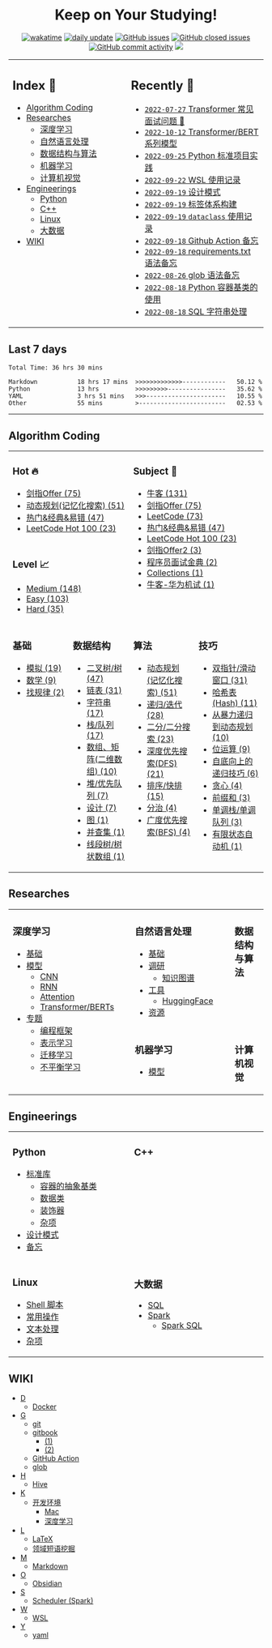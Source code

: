 <!-- <div style="text-align: center"> -->
<div align="center">  <!-- style="text-align: center" 在 GitHub 主页不生效 -->

# Keep on Your Studying!

[![wakatime](https://wakatime.com/badge/user/c840568d-e4b1-4c63-ade0-03856283d319.svg)](https://wakatime.com/@c840568d-e4b1-4c63-ade0-03856283d319)
[![daily update](https://github.com/imhuay/studies/actions/workflows/daily.yml/badge.svg?branch=master)](https://github.com/imhuay/studies/actions?query=workflow:daily)
[![GitHub issues](https://img.shields.io/github/issues/imhuay/studies?color=important)](https://github.com/imhuay/studies/issues)
[![GitHub closed issues](https://img.shields.io/github/issues-closed-raw/imhuay/studies?color=inactive)](https://github.com/imhuay/studies/issues?q=is:issue+is:closed)
[![GitHub commit activity](https://img.shields.io/github/commit-activity/m/imhuay/studies?color=active)](https://github.com/imhuay/studies/commits/master)
[![](https://visitor-badge.laobi.icu/badge?page_id=imhuay.studies&right_color=green&left_text=page%20views)](https://visitor-badge.laobi.icu)

<!-- 
![clones](https://raw.githubusercontent.com/imhuay/imhuay/traffic/traffic-studies/clones.svg)
![clones per week](https://raw.githubusercontent.com/imhuay/imhuay/traffic/traffic-studies/clones_per_week.svg)
![views](https://raw.githubusercontent.com/imhuay/imhuay/traffic/traffic-studies/views.svg)
![views per week](https://raw.githubusercontent.com/imhuay/imhuay/traffic/traffic-studies/views_per_week.svg)
[![GitHub last commit](https://img.shields.io/github/last-commit/imhuay/studies?cacheSeconds=3600)](https://github.com/imhuay/studies/commits)
[![GitHub Repo stars](https://img.shields.io/github/stars/imhuay/studies?style=social)](https://github.com/imhuay/studies/stargazers)
-->

</div>

<table>
<tr>
<td valign="top" width="1000">

## Index 📑

<!--START_SECTION:index-->

<!-- no toc -->
- [Algorithm Coding](#algorithm-coding)
- [Researches](#researches)
    - [深度学习](#深度学习)
    - [自然语言处理](#自然语言处理)
    - [数据结构与算法](#数据结构与算法)
    - [机器学习](#机器学习)
    - [计算机视觉](#计算机视觉)
- [Engineerings](#engineerings)
    - [Python](#python)
    - [C++](#c)
    - [Linux](#linux)
    - [大数据](#大数据)
- [WIKI](#wiki)

<!--END_SECTION:index-->

</td>
<td valign="top" width="1000">

<!--START_SECTION:recent-->

## Recently 📖
- [`2022-07-27` Transformer 常见面试问题 📌](notes/_archives/2022/05/Transformer常见面试问题.md)
- [`2022-10-12` Transformer/BERT 系列模型](notes/_archives/2022/05/Transformers.md)
- [`2022-09-25` Python 标准项目实践](notes/_archives/2022/09/python-标准项目实践.md)
- [`2022-09-22` WSL 使用记录](notes/_archives/2022/09/WSL使用记录.md)
- [`2022-09-19` 设计模式](notes/_archives/2022/09/设计模式.md)
- [`2022-09-19` 标签体系构建](notes/_archives/2022/08/标签图谱构建.md)
- [`2022-09-19` `dataclass` 使用记录](notes/_archives/2022/09/python-dataclass使用记录.md)
- [`2022-09-18` Github Action 备忘](notes/_archives/2022/08/GithubAction备忘.md)
- [`2022-09-18` requirements.txt 语法备忘](notes/_archives/2022/09/python-requirements语法.md)
- [`2022-08-26` glob 语法备忘](notes/_archives/2022/08/glob语法备忘.md)
- [`2022-08-18` Python 容器基类的使用](notes/_archives/2022/08/Python容器基类的使用.md)
- [`2022-08-18` SQL 字符串处理](notes/_archives/2022/08/SQL字符串处理.md)


<!--END_SECTION:recent-->

</td>
</tr>
</table>

## Last 7 days

<!--START_SECTION:waka-->

```text
Total Time: 36 hrs 30 mins

Markdown           18 hrs 17 mins  >>>>>>>>>>>>>------------   50.12 %
Python             13 hrs          >>>>>>>>>----------------   35.62 %
YAML               3 hrs 51 mins   >>>----------------------   10.55 %
Other              55 mins         >------------------------   02.53 %
```

<!--END_SECTION:waka-->

---

<!--START_SECTION:algorithms-->

## Algorithm Coding

<table>  <!-- invalid: frame="void", style="width: 100%; border: none; background: none" -->
<tr>
<td colspan="2" valign="top" width="1000">

### Hot 🔥
- [剑指Offer (75)](algorithms/README.md#剑指offer-75)
- [动态规划(记忆化搜索) (51)](algorithms/README.md#动态规划记忆化搜索-51)
- [热门&经典&易错 (47)](algorithms/README.md#热门经典易错-47)
- [LeetCode Hot 100 (23)](algorithms/README.md#leetcode-hot-100-23)

</td>
<td colspan="2" rowspan="3" valign="top" width="1000">

### Subject 📓
- [牛客 (131)](algorithms/README.md#牛客-131)
- [剑指Offer (75)](algorithms/README.md#剑指offer-75)
- [LeetCode (73)](algorithms/README.md#leetcode-73)
- [热门&经典&易错 (47)](algorithms/README.md#热门经典易错-47)
- [LeetCode Hot 100 (23)](algorithms/README.md#leetcode-hot-100-23)
- [剑指Offer2 (3)](algorithms/README.md#剑指offer2-3)
- [程序员面试金典 (2)](algorithms/README.md#程序员面试金典-2)
- [Collections (1)](algorithms/README.md#collections-1)
- [牛客-华为机试 (1)](algorithms/README.md#牛客-华为机试-1)

</td>
</tr>
<tr></tr>
<tr>
<td colspan="2" valign="top">

### Level 📈
- [Medium (148)](algorithms/README.md#medium-148)
- [Easy (103)](algorithms/README.md#easy-103)
- [Hard (35)](algorithms/README.md#hard-35)

</td>
</tr>
<tr></tr>
<tr>  <!-- loop TMP_TOC_TD_CATEGORY -->

<td width="1000" valign="top">

### 基础
- [模拟 (19)](algorithms/README.md#模拟-19)
- [数学 (9)](algorithms/README.md#数学-9)
- [找规律 (2)](algorithms/README.md#找规律-2)

</td>
<td width="1000" valign="top">

### 数据结构
- [二叉树/树 (47)](algorithms/README.md#二叉树树-47)
- [链表 (31)](algorithms/README.md#链表-31)
- [字符串 (17)](algorithms/README.md#字符串-17)
- [栈/队列 (17)](algorithms/README.md#栈队列-17)
- [数组、矩阵(二维数组) (10)](algorithms/README.md#数组矩阵二维数组-10)
- [堆/优先队列 (7)](algorithms/README.md#堆优先队列-7)
- [设计 (7)](algorithms/README.md#设计-7)
- [图 (1)](algorithms/README.md#图-1)
- [并查集 (1)](algorithms/README.md#并查集-1)
- [线段树/树状数组 (1)](algorithms/README.md#线段树树状数组-1)

</td>
<td width="1000" valign="top">

### 算法
- [动态规划(记忆化搜索) (51)](algorithms/README.md#动态规划记忆化搜索-51)
- [递归/迭代 (28)](algorithms/README.md#递归迭代-28)
- [二分/二分搜索 (23)](algorithms/README.md#二分二分搜索-23)
- [深度优先搜索(DFS) (21)](algorithms/README.md#深度优先搜索dfs-21)
- [排序/快排 (15)](algorithms/README.md#排序快排-15)
- [分治 (4)](algorithms/README.md#分治-4)
- [广度优先搜索(BFS) (4)](algorithms/README.md#广度优先搜索bfs-4)

</td>
<td width="1000" valign="top">

### 技巧
- [双指针/滑动窗口 (31)](algorithms/README.md#双指针滑动窗口-31)
- [哈希表(Hash) (11)](algorithms/README.md#哈希表hash-11)
- [从暴力递归到动态规划 (10)](algorithms/README.md#从暴力递归到动态规划-10)
- [位运算 (9)](algorithms/README.md#位运算-9)
- [自底向上的递归技巧 (6)](algorithms/README.md#自底向上的递归技巧-6)
- [贪心 (4)](algorithms/README.md#贪心-4)
- [前缀和 (3)](algorithms/README.md#前缀和-3)
- [单调栈/单调队列 (3)](algorithms/README.md#单调栈单调队列-3)
- [有限状态自动机 (1)](algorithms/README.md#有限状态自动机-1)

</td>

</tr>
</table>


<!--END_SECTION:algorithms-->

<!--START_SECTION:notes-->

## Researches

<table>
<tr>
<td rowspan="3" valign="top" width="1000">

### 深度学习
- [基础](notes/010-深度学习.md#基础)
- [模型](notes/010-深度学习.md#模型)
    - [CNN](notes/010-深度学习.md#cnn)
    - [RNN](notes/010-深度学习.md#rnn)
    - [Attention](notes/010-深度学习.md#attention)
    - [Transformer/BERTs](notes/010-深度学习.md#transformerberts)
- [专题](notes/010-深度学习.md#专题)
    - [编程框架](notes/010-深度学习.md#编程框架)
    - [表示学习](notes/010-深度学习.md#表示学习)
    - [迁移学习](notes/010-深度学习.md#迁移学习)
    - [不平衡学习](notes/010-深度学习.md#不平衡学习)

</td>
<td valign="top" width="1000">

### 自然语言处理
- [基础](notes/030-自然语言处理.md#基础)
- [调研](notes/030-自然语言处理.md#调研)
    - [知识图谱](notes/030-自然语言处理.md#知识图谱)
- [工具](notes/030-自然语言处理.md#工具)
    - [HuggingFace](notes/030-自然语言处理.md#huggingface)
- [资源](notes/030-自然语言处理.md#资源)

</td>
<td valign="top" width="1000">

### 数据结构与算法


</td>
</tr>

<tr></tr>

<tr>
<td valign="top" width="1000">

### 机器学习
- [模型](notes/020-机器学习.md#模型)

</td>
<td valign="top" width="1000">

### 计算机视觉


</td>
</tr>

</table>


## Engineerings
<table>
<tr>
<td valign="top" width="1000">

### Python
- [标准库](notes/110-Python.md#标准库)
    - [容器的抽象基类](notes/110-Python.md#容器的抽象基类)
    - [数据类](notes/110-Python.md#数据类)
    - [装饰器](notes/110-Python.md#装饰器)
    - [杂项](notes/110-Python.md#杂项)
- [设计模式](notes/110-Python.md#设计模式)
- [备忘](notes/110-Python.md#备忘)

</td>
<td valign="top" width="1000">

### C++


</td>
</tr>

<tr></tr>

<tr>
<td valign="top" width="1000">

### Linux
- [Shell 脚本](notes/210-Linux.md#shell-脚本)
- [常用操作](notes/210-Linux.md#常用操作)
- [文本处理](notes/210-Linux.md#文本处理)
- [杂项](notes/210-Linux.md#杂项)

</td>
<td valign="top" width="1000">

### 大数据
- [SQL](notes/220-大数据.md#sql)
- [Spark](notes/220-大数据.md#spark)
    - [Spark SQL](notes/220-大数据.md#spark-sql)

</td>
</tr>
</table>


## WIKI
- [D](notes/999-WIKI.md#d)
    - [Docker](notes/999-WIKI.md#docker)
- [G](notes/999-WIKI.md#g)
    - [git](notes/999-WIKI.md#git)
    - [gitbook](notes/999-WIKI.md#gitbook)
        - [(1)](notes/999-WIKI.md#1)
        - [(2)](notes/999-WIKI.md#2)
    - [GitHub Action](notes/999-WIKI.md#github-action)
    - [glob](notes/999-WIKI.md#glob)
- [H](notes/999-WIKI.md#h)
    - [Hive](notes/999-WIKI.md#hive)
- [K](notes/999-WIKI.md#k)
    - [开发环境](notes/999-WIKI.md#开发环境)
        - [Mac](notes/999-WIKI.md#mac)
        - [深度学习](notes/999-WIKI.md#深度学习)
- [L](notes/999-WIKI.md#l)
    - [LaTeX](notes/999-WIKI.md#latex)
    - [领域短语挖掘](notes/999-WIKI.md#领域短语挖掘)
- [M](notes/999-WIKI.md#m)
    - [Markdown](notes/999-WIKI.md#markdown)
- [O](notes/999-WIKI.md#o)
    - [Obsidian](notes/999-WIKI.md#obsidian)
- [S](notes/999-WIKI.md#s)
    - [Scheduler (Spark)](notes/999-WIKI.md#scheduler-spark)
- [W](notes/999-WIKI.md#w)
    - [WSL](notes/999-WIKI.md#wsl)
- [Y](notes/999-WIKI.md#y)
    - [yaml](notes/999-WIKI.md#yaml)

<!--END_SECTION:notes-->
